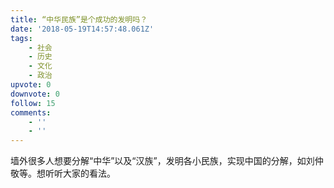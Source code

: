 ```yaml
---
title: “中华民族”是个成功的发明吗？
date: '2018-05-19T14:57:48.061Z'
tags:
    - 社会
    - 历史
    - 文化
    - 政治
upvote: 0
downvote: 0
follow: 15
comments:
    - ''
    - ''
---
```


墙外很多人想要分解“中华”以及“汉族”，发明各小民族，实现中国的分解，如刘仲敬等。想听听大家的看法。

